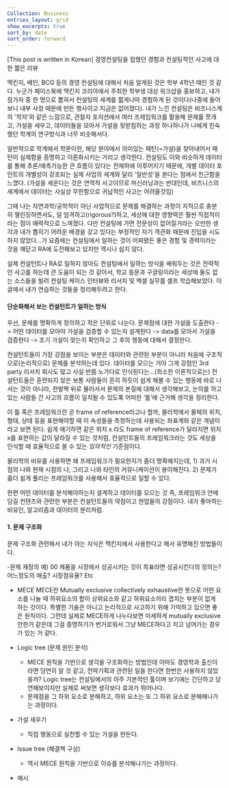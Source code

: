 ```yaml
---
Collection: Business
entries_layout: grid
show_excerpts: true 
sort_by: date 
sort_order: forward
---
```


[This post is written in Korean] 경영컨설팅을 접했던 경험과 컨설팅적인 사고에 대한 짧은 리뷰

맥킨지, 베인, BCG 등의 경영 컨설팅에 대해서 처음 알게된 것은 학부 4학년 때인 것 같다. 누군가 페이스북에 맥킨지 코리아에서 주최한 학부생 대상 워크샵을 홍보하고, 내가 참가자 중 한 명으로 뽑혀서 컨설팅의 세계를 짧게나마 경험하게 된 것이다(나중에 들어보니 내부 사정 때문에 만든 행사이고 지금은 없어졌다). 내가 느낀 컨설팅은 비즈니스계의 '학자'와 같은 느낌으로, 관찰자 포지션에서 여러 프레임워크를 활용해 문제를 쪼개고, 가설을 세우고, 데이터들을 모아서 가설을 뒷받침하는 과정 하나하나가 나에게
친숙했던 학계의 연구방식과 너무 비슷해서다. 

일반적으로 학계에서 학문이란, 해당 분야에서 의미있는 패턴(=가설)을 찾아내어서 패턴이 실제함을 증명하고 이론화시키는 거리고 생각한다. 컨설팅도 이와 비슷하게 데이터를 통해 추론/예측가능한 큰 흐름이 있다는 전제하에 이루어지기 때문에, 개별 데이터 포인트의 개별성이 강조되는 실제 사업의 세계와 달리 '일반성'을 본다는 점에서 친근함을 느꼈다. (가설을 세운다는 것은 연역적 사고이므로 머신러닝과는 반대인데, 비즈니스의 세계에서 데이터는 사실상 무한함으로 귀납적인 사고는 어려울것임)

그때 나는 자연과학/공학적이 아닌 사업적으로 문제를 해결하는 과정이 지적으로 충분히 챌린징하면서도, 덜 엄격하고(rigorous?)하고, 세상에 대한 영향력은 훨씬 직접적이라는 점이 매력적으로 느껴졌다. 다만 컨설팅에 가면 전문성이 없어질거라는 오만한 생각과 내가 뽑히기 어려운 배경을 갖고 있다는 부정적인 자기 객관화 때문에 진입을 시도하지 않았다...가 요즘에는 컨설팅에서 일하는 것이 어찌됐든 좋은 경험 및 경력이라는 것을 깨닫고 RA에 도전해보고 있지만 역시나 쉽지 않다.

실제 컨설턴트나 RA로 일하지 않아도 컨설팅에서 일하는 방식을 배워두는 것은 전략적인 사고를 하는데 큰 도움이 되는 것 같아서, 학교 동문과 구글링이라는 세상에 둘도 없는 소스들을 빌려 컨설팅 케이스 인터뷰와 리서치 및 엑셀 실무를 셀프 학습해보았다. 이 글에서 내가 연습하는 것들을 정리해두려고 한다. 

#### 단순화해서 보는 컨설턴트가 일하는 방식
우선, 문제를 명확하게 정의하고 작은 단위로 나눈다. 문제점에 대한 가설을 도출한다 -> 어떤 데이터를 모아야 가설을 검증할 수 있는지 설계한다 -> data를 모아서 가설을 검증한다 -> 초기 가설이 맞는지 확인하고 그 후의 행동에 대해서 결정한다.

컨설턴트들이 가장 강점을 보이는 부분은 데이터와 관련된 부분이 아니라 처음에 구조적으로(논리적으로) 문제를 분석하는데 있다. 데이터를 모으는 거야 그게 강점인 3rd party 리서치 회사도 많고 사실 반쯤 노가다로 인식된다는…(최소한 이론적으로는) 컨설턴트들은 훈련되지 않은 보통 사람들이 흔히 하듯이 쉽게 해볼 수 있는 행동에 바로 나서는 것이 아니라, 한발짝 뒤로 물러서서 문제의 본질에 대해서 생각해보고, 논의를 하고 있는 사람들 간 사고의 흐름이 일치될 수 있도록 어떠한 ‘틀’에 근거해 생각을 정리한다. 

이 틀 혹은 프레임워크란 곧 frame of reference라고나 할까, 물리학에서 물체의 위치, 형태, 상태 등을 표현해야할 때 이 속성들을 측정하는데 사용되는 좌표계와 같은 개념이라고 보면 된다. 쉽게 얘기하면 같은 위치 x 라도 frame of reference가 달라지면 위치 x를 표현하는 값이 달라질 수 있는 것처럼, 컨설턴트들의 프레임워크라는 것도 세상을 인식할 때 효율적으로 쓸 수 있는 *임의적인* 기준점이다. 

물리학의 비유를 사용하면 왜 프레임워크가 필요한지가 좀더 명확해지는데, 1) 과거 시점의 나와 현재 시점의 나, 그리고 나와 타인의 커뮤니케이션이 용이해진다. 2) 문제가 좀더 쉽게 풀리는 프레임워크를 사용해서 효율적으로 일할 수 있다. 

한편 어떤 데이터를 분석해야하는지 설계하고 데이터를 모으는 것 즉, 프레임워크 안에 담길 컨텐츠와 관련한 부분은 컨설턴트들의 약점이고 현업들의 강점이다. 내가 좋아하는 비유인, 알고리즘과 데이터의 분리처럼.


#### 1. 문제 구조화
문제 구조화 관련해서 내가 아는 지식은 맥킨지에서 사용한다고 해서 유명해진 방법들이다. 

-문제 재정의
    예) 00 제품을 시장에서 성공시키는 것이 목표라면
        성공시킨다의 정의는? 어느정도의 매출? 시장점유율? Etc

- MECE
    MECE란 Mutually exclusive collectively exhaustive란 뜻으로 어떤 요소를 나눌 때 하위요소의 합이 상위요소와 같고 하위요소끼리 겹치는 부분이 없게 하는 것이다. 특별한 기술은 아니고 논리적으로 사고하기 위해 기억하고 있으면 좋은 원칙이다. 그런데 실제로 MECE하게 나누다보면 미세하게 mutually exclusive 안한거 같은데 그걸 증명하기가 번거로워서 그냥 MECE하다고 치고 넘어가는 경우가 있는 거 같다.

- Logic tree (문제 원인 분석)
    - MECE 원칙을 기반으로 생각을 구조화하는 방법인데 아마도 경영학과 출신이라면 당연히 알 것 같고, 전략기획과 관련된 일을 한다면 한번은 사용하지 않았을까? Logic tree는 컨설팅에서의 아주 기본적인 툴이며 보기에는 간단하고 당연해보이지만 실제로 써보면 생각보다 효과가 뛰어나다. 
    - 문제점을 그 하위 요소로 분해하고, 하위 요소는 또 그 하위 요소로 분해해나가는 과정이다.

- 가설 세우기
    - 직접 행동으로 실천할 수 있는 가설을 만든다.

- Issue tree (해결책 구상)
    - 역시 MECE 원칙을 기반으로 이슈를 분석해나가는 과정이다. 

- 예시


